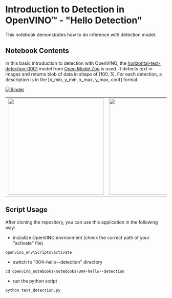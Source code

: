 # Introduction to Detection in OpenVINO™ - "Hello Detection"
This notebook demonstrates how to do inference with detection model.

Notebook Contents
-
In this basic introduction to detection with OpenVINO, the [horizontal-text-detection-0001](https://docs.openvino.ai/latest/omz_models_model_horizontal_text_detection_0001.html) model from [Open Model Zoo](https://github.com/openvinotoolkit/open_model_zoo/) is used. It detects text in images and returns blob of data in shape of [100, 5]. For each detection, a description is in the [x_min, y_min, x_max, y_max, conf] format.   

[![Binder](https://mybinder.org/badge_logo.svg)](https://mybinder.org/v2/gh/openvinotoolkit/openvino_notebooks/HEAD?filepath=notebooks%2F004-hello-detection%2F004-hello-detection.ipynb)

|                                                                                                                             |                                                                                                                             |
| --------------------------------------------------------------------------------------------------------------------------- | --------------------------------------------------------------------------------------------------------------------------- |
| <img src="https://user-images.githubusercontent.com/36741649/128489910-316aec49-4892-46f1-9e3c-b9d3646ef278.jpg" width=300> | <img src="https://user-images.githubusercontent.com/36741649/128489933-bf215a3f-06fa-4918-8833-cb0bf9fb1cc7.jpg" width=300> |

Script Usage
-
After cloning the repository, you can use this application in the following way:
+ inizialize OpenVINO environment (check the correct path of your "activate" file)
 ```
 openvino_env\Scripts\activate
 ```
+ switch to "004-hello--detection" directory
 ```
 cd openvino_notebooks\notebooks\004-hello--detection
 ```
+ run the python script
 ```
 python text_detection.py
 ```

